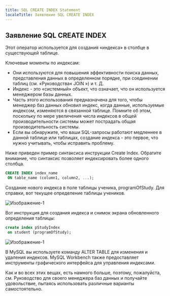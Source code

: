 ```yaml
---
title: SQL CREATE INDEX Statement
localeTitle: Заявление SQL CREATE INDEX
---
```

## Заявление SQL CREATE INDEX

Этот оператор используется для создания «индекса» в столбце в существующей таблице.

Ключевые моменты по индексам:

*   Они используются для повышения эффективности поиска данных, представления данных в определенном порядке, при соединении таблиц (см. «Руководства« JOIN ») и т. Д.
*   Индекс - это «системный» объект, что означает, что он используется менеджером базы данных.
*   Часть этого использования предназначена для того, чтобы менеджер баз данных обновил индекс, когда данные, используемые индексом, изменяются в связанной таблице. Помните об этом, поскольку по мере увеличения числа индексов в общей производительности системы может пострадать общая производительность системы.
*   Если вы обнаружите, что ваши SQL-запросы работают медленнее в данной таблице или таблицах, создание индекса - это первое, что нужно учитывать, чтобы исправить проблему.

Ниже приведен пример синтаксиса инструкции Create Index. Обратите внимание, что синтаксис позволяет индексировать более одного столбца.

```sql
CREATE INDEX index_name 
 ON table_name (column1, column2, ...); 
```

Создание нового индекса в поле таблицы ученика, programOfStudy. Для справки, вот текущее определение таблицы учеников.

![Изображение-1](https://github.com/SteveChevalier/guide-images/blob/master/create-index-statement01.JPG?raw=true)

Вот инструкция для создания индекса и снимок экрана обновленного определения таблицы:

```sql
create index pStudyIndex 
 on student (programOfStudy); 
```

![Изображение-1](https://github.com/SteveChevalier/guide-images/blob/master/create-index-statement02.JPG?raw=true)

В MySQL вы используете команду ALTER TABLE для изменения и удаления индексов. MySQL Workbench также предоставляет инструменты графического интерфейса для управления индексами.

Как и во всех этих вещах, есть намного больше, поэтому, пожалуйста, см. Руководство для своего менеджера баз данных и получайте удовольствие, пытаясь использовать различные варианты самостоятельно.